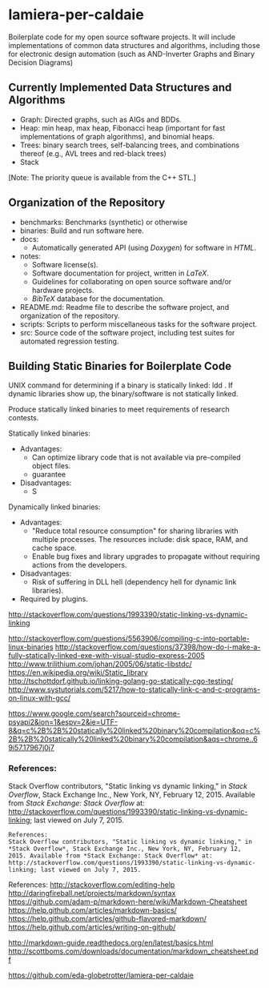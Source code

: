 # lamiera-per-caldaie


Boilerplate code for my open source software projects. It will include implementations of common data structures and algorithms, including those for electronic design automation (such as AND-Inverter Graphs and Binary Decision Diagrams)



## Currently Implemented Data Structures and Algorithms
- Graph: Directed graphs, such as AIGs and BDDs.
- Heap: min heap, max heap, Fibonacci heap (important for fast implementations of graph algorithms), and binomial heaps.
- Trees: binary search trees, self-balancing trees, and combinations thereof (e.g., AVL trees and red-black trees)
- Stack

[Note: The priority queue is available from the C++ STL.]











## Organization of the Repository
- benchmarks: Benchmarks (synthetic) or otherwise
- binaries: Build and run software here.
- docs:
	* Automatically generated API (using *Doxygen*) for software in *HTML*.
- notes:
	* Software license(s).
	* Software documentation for project, written in *LaTeX*.
	* Guidelines for collaborating on open source software and/or hardware projects.
	* *BibTeX* database for the documentation.
- README.md: Readme file to describe the software project, and organization of the repository.
- scripts: Scripts to perform miscellaneous tasks for the software project.
- src: Source code of the software project, including test suites for automated regression testing.







## Building Static Binaries for Boilerplate Code

UNIX command for determining if a binary is statically linked: ldd <binary>. If dynamic libraries show up, the binary/software is not statically linked. 

Produce statically linked binaries to meet requirements of research contests.

Statically linked binaries:
- Advantages:
	* Can optimize library code that is not available via pre-compiled object files.
	* guarantee
- Disadvantages:
	* S

Dynamically linked binaries:
- Advantages:
	* "Reduce total resource consumption" for sharing libraries with multiple processes. The resources include: disk space, RAM, and cache space.
	* Enable bug fixes and library upgrades to propagate without requiring actions from the developers.
- Disadvantages:
	* Risk of suffering in DLL hell (dependency hell for dynamic link libraries).
- Required by plugins.


http://stackoverflow.com/questions/1993390/static-linking-vs-dynamic-linking

http://stackoverflow.com/questions/5563906/compiling-c-into-portable-linux-binaries
http://stackoverflow.com/questions/37398/how-do-i-make-a-fully-statically-linked-exe-with-visual-studio-express-2005
http://www.trilithium.com/johan/2005/06/static-libstdc/
https://en.wikipedia.org/wiki/Static_library
http://tschottdorf.github.io/linking-golang-go-statically-cgo-testing/
http://www.systutorials.com/5217/how-to-statically-link-c-and-c-programs-on-linux-with-gcc/


https://www.google.com/search?sourceid=chrome-psyapi2&ion=1&espv=2&ie=UTF-8&q=c%2B%2B%20statically%20linked%20binary%20compilation&oq=c%2B%2B%20statically%20linked%20binary%20compilation&aqs=chrome..69i57.17967j0j7



















### References:  
Stack Overflow contributors, "Static linking vs dynamic linking," in *Stack Overflow*, Stack Exchange Inc., New York, NY, February 12, 2015. Available from *Stack Exchange: Stack Overflow* at: http://stackoverflow.com/questions/1993390/static-linking-vs-dynamic-linking; last viewed on July 7, 2015.

	References:
	Stack Overflow contributors, "Static linking vs dynamic linking," in *Stack Overflow*, Stack Exchange Inc., New York, NY, February 12, 2015. Available from *Stack Exchange: Stack Overflow* at: http://stackoverflow.com/questions/1993390/static-linking-vs-dynamic-linking; last viewed on July 7, 2015.






References:
http://stackoverflow.com/editing-help
http://daringfireball.net/projects/markdown/syntax
https://github.com/adam-p/markdown-here/wiki/Markdown-Cheatsheet
https://help.github.com/articles/markdown-basics/
https://help.github.com/articles/github-flavored-markdown/
https://help.github.com/articles/writing-on-github/


http://markdown-guide.readthedocs.org/en/latest/basics.html
http://scottboms.com/downloads/documentation/markdown_cheatsheet.pdf




https://github.com/eda-globetrotter/lamiera-per-caldaie

